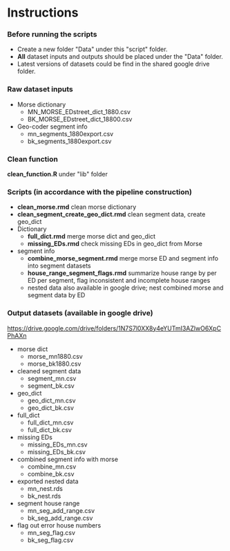 # Instructions

### Before running the scripts 
+ Create a new folder "Data" under this "script" folder.  
+ __All__ dataset inputs and outputs should be placed under the "Data" folder. 
+ Latest versions of datasets could be find in the shared google drive folder.

### Raw dataset inputs
* Morse dictionary  
  + MN_MORSE_EDstreet_dict_1880.csv
  + BK_MORSE_EDstreet_dict_18800.csv
* Geo-coder segment info
  + mn_segments_1880export.csv
  + bk_segments_1880export.csv
  
### Clean function
__clean_function.R__ under "lib" folder
  
### Scripts (in accordance with the pipeline construction)
* __clean_morse.rmd__ clean morse dictionary
* __clean_segment_create_geo_dict.rmd__ clean segment data, create geo_dict
* Dictionary
  + __full_dict.rmd__ merge morse dict and geo_dict
  + __missing_EDs.rmd__ check missing EDs in geo_dict from Morse
* segment info
  + __combine_morse_segment.rmd__ merge morse ED and segment info into segment datasets
  + __house_range_segment_flags.rmd__ summarize house range by per ED per segment, flag inconsistent and incomplete house ranges
  + nested data also available in google drive; nest combined morse and segment data by ED

### Output datasets (available in google drive)
https://drive.google.com/drive/folders/1N7S7l0XX8y4eYUTmI3AZlwO6XpCPhAXn

* morse dict
  + morse_mn1880.csv
  + morse_bk1880.csv
* cleaned segment data
  + segment_mn.csv
  + segment_bk.csv
* geo_dict
  + geo_dict_mn.csv
  + geo_dict_bk.csv
* full_dict
  + full_dict_mn.csv
  + full_dict_bk.csv
* missing EDs
  + missing_EDs_mn.csv
  + missing_EDs_bk.csv
* combined segment info with morse
  + combine_mn.csv
  + combine_bk.csv
* exported nested data
  + mn_nest.rds
  + bk_nest.rds
* segment house range
  + mn_seg_add_range.csv
  + bk_seg_add_range.csv
* flag out error house numbers
  + mn_seg_flag.csv
  + bk_seg_flag.csv
